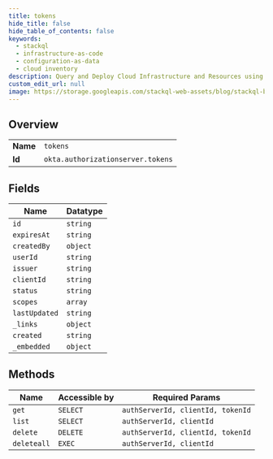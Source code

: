 ```yaml
---
title: tokens
hide_title: false
hide_table_of_contents: false
keywords:
  - stackql
  - infrastructure-as-code
  - configuration-as-data
  - cloud inventory
description: Query and Deploy Cloud Infrastructure and Resources using SQL
custom_edit_url: null
image: https://storage.googleapis.com/stackql-web-assets/blog/stackql-blog-post-featured-image.png
---
```

  
    

## Overview
<table><tbody>
<tr><td><b>Name</b></td><td><code>tokens</code></td></tr>
<tr><td><b>Id</b></td><td><code>okta.authorizationserver.tokens</code></td></tr>
</tbody></table>

## Fields
| Name | Datatype |
| ---- | -------- |
| `id` | `string` |
| `expiresAt` | `string` |
| `createdBy` | `object` |
| `userId` | `string` |
| `issuer` | `string` |
| `clientId` | `string` |
| `status` | `string` |
| `scopes` | `array` |
| `lastUpdated` | `string` |
| `_links` | `object` |
| `created` | `string` |
| `_embedded` | `object` |
## Methods
| Name | Accessible by | Required Params |
| ---- | ------------- | --------------- |
| `get` | `SELECT` | `authServerId, clientId, tokenId` |
| `list` | `SELECT` | `authServerId, clientId` |
| `delete` | `DELETE` | `authServerId, clientId, tokenId` |
| `deleteall` | `EXEC` | `authServerId, clientId` |
